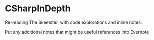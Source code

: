 CSharpInDepth
=============

Re-reading The Skeetster, with code explorations and inline notes.

Put any additional notes that might be useful references into Evernote
